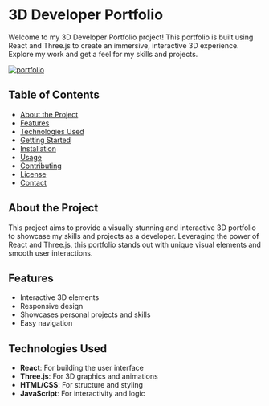 # 3D Developer Portfolio

Welcome to my 3D Developer Portfolio project! This portfolio is built using React and Three.js to create an immersive, interactive 3D experience. Explore my work and get a feel for my skills and projects.

<a href="https://im.ge/i/portfolio.KLZYyG"><img src="https://i.im.ge/2024/05/30/KLZYyG.portfolio.png" alt="portfolio" border="0"></a>

## Table of Contents

- [About the Project](#about-the-project)
- [Features](#features)
- [Technologies Used](#technologies-used)
- [Getting Started](#getting-started)
- [Installation](#installation)
- [Usage](#usage)
- [Contributing](#contributing)
- [License](#license)
- [Contact](#contact)

## About the Project

This project aims to provide a visually stunning and interactive 3D portfolio to showcase my skills and projects as a developer. Leveraging the power of React and Three.js, this portfolio stands out with unique visual elements and smooth user interactions.

## Features

- Interactive 3D elements
- Responsive design
- Showcases personal projects and skills
- Easy navigation

## Technologies Used

- **React**: For building the user interface
- **Three.js**: For 3D graphics and animations
- **HTML/CSS**: For structure and styling
- **JavaScript**: For interactivity and logic